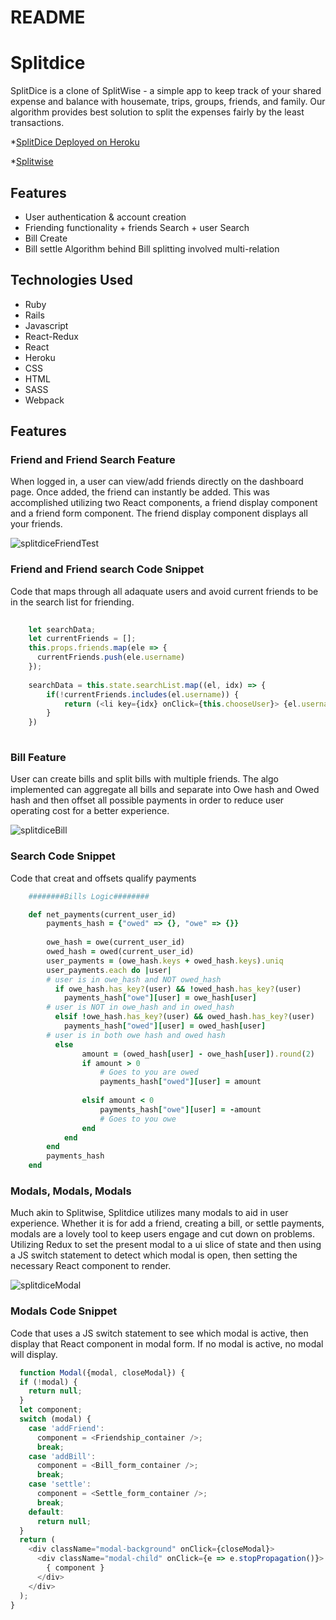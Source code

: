 # README

# Splitdice
SplitDice is a clone of SplitWise - a simple app to keep track of your shared expense and balance with housemate, trips, groups, friends, and family. Our algorithm provides best solution to split the expenses fairly by the least transactions.

*[SplitDice Deployed on Heroku](https://splitdice.herokuapp.com/#/)

*[Splitwise](https://www.splitwise.com/)

## Features 
* User authentication & account creation
* Friending functionality + friends Search + user Search
* Bill Create
* Bill settle Algorithm behind Bill splitting involved multi-relation

## Technologies Used

* Ruby
* Rails
* Javascript
* React-Redux
* React
* Heroku
* CSS
* HTML
* SASS
* Webpack

## Features

### Friend and Friend Search Feature
When logged in, a user can view/add friends directly on the dashboard page. Once added, the friend can instantly be added. This was accomplished utilizing two React components, a friend display component and a friend form component. The friend display component displays all your friends.

![splitdiceFriendTest](https://user-images.githubusercontent.com/72528915/128723948-7731b701-d15b-41d1-a0b0-86ea7f2e7b10.gif)

### Friend and Friend search Code Snippet
Code that maps through all adaquate users and avoid current friends to be in the search list for friending.
```js
   
    let searchData;
    let currentFriends = [];
    this.props.friends.map(ele => {
      currentFriends.push(ele.username)
    });
    
    searchData = this.state.searchList.map((el, idx) => {
        if(!currentFriends.includes(el.username)) {
            return (<li key={idx} onClick={this.chooseUser}> {el.username} </li>);
        }
    })
    
  ```


### Bill Feature
User can create bills and split bills with multiple friends. The algo implemented can aggregate all bills and separate into Owe hash and Owed hash and then offset all possible payments in order to reduce user operating cost for a better experience. 

![splitdiceBill](https://user-images.githubusercontent.com/72528915/128729862-e27e0baa-eac8-45c8-a902-fdedada95cb4.gif)

### Search Code Snippet
Code that creat and offsets qualify payments
```ruby
    ########Bills Logic########

    def net_payments(current_user_id)
        payments_hash = {"owed" => {}, "owe" => {}}
        
        owe_hash = owe(current_user_id)
        owed_hash = owed(current_user_id)
        user_payments = (owe_hash.keys + owed_hash.keys).uniq
        user_payments.each do |user|
        # user is in owe_hash and NOT owed_hash
          if owe_hash.has_key?(user) && !owed_hash.has_key?(user)
            payments_hash["owe"][user] = owe_hash[user]
        # user is NOT in owe_hash and in owed_hash
          elsif !owe_hash.has_key?(user) && owed_hash.has_key?(user)
            payments_hash["owed"][user] = owed_hash[user]
        # user is in both owe hash and owed hash
          else
                amount = (owed_hash[user] - owe_hash[user]).round(2)
                if amount > 0
                    # Goes to you are owed
                    payments_hash["owed"][user] = amount
        
                elsif amount < 0
                    payments_hash["owe"][user] = -amount
                    # Goes to you owe
                end
            end 
        end
        payments_hash
    end
```

### Modals, Modals, Modals
Much akin to Splitwise, Splitdice utilizes many modals to aid in user experience. Whether it is for add a friend, creating  a bill, or settle payments, modals are a lovely tool to keep users engage and cut down on problems. Utilizing Redux to set the present modal to a ui slice of state and then using a JS switch statement to detect which modal is open, then setting the necessary React component to render.

![splitdiceModal](https://user-images.githubusercontent.com/72528915/128732595-450d4c6e-f696-4332-b9e9-2a04f70461f3.gif)


### Modals Code Snippet
Code that uses a JS switch statement to see which modal is active, then display that React component in modal form. If no modal is active, no modal will display.
```js
  function Modal({modal, closeModal}) {
  if (!modal) {
    return null;
  }
  let component;
  switch (modal) {
    case 'addFriend':
      component = <Friendship_container />;
      break;
    case 'addBill':
      component = <Bill_form_container />;
      break;
    case 'settle':
      component = <Settle_form_container />;
      break;
    default:
      return null;
  }
  return (
    <div className="modal-background" onClick={closeModal}>
      <div className="modal-child" onClick={e => e.stopPropagation()}>
        { component }
      </div>
    </div>
  );
}

```
